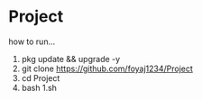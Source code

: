 # Project
how to run...
1. pkg update && upgrade -y
2. git clone https://github.com/foyaj1234/Project
3. cd Project
4. bash 1.sh
